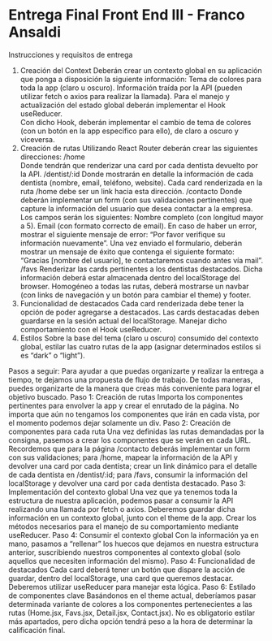 # Entrega Final Front End III - Franco Ansaldi 

Instrucciones y requisitos de entrega

1) Creación del Context
Deberán crear un contexto global en su aplicación que ponga a disposición la siguiente información:
Tema de colores para toda la app (claro u oscuro).
Información traída por la API (pueden utilizar fetch o axios para realizar la llamada).
Para el manejo y actualización del estado global deberán implementar el Hook useReducer.	
Con dicho Hook, deberán implementar el cambio de tema de colores (con un botón en la app específico para ello), de claro a oscuro y viceversa.
2) Creación de rutas
Utilizando React Router deberán crear las siguientes direcciones:
/home	
Donde tendrán que renderizar una card por cada dentista devuelto por la API.
/dentist/:id
Donde mostrarán en detalle la información de cada dentista (nombre, email, teléfono, website).
Cada card renderizada en la ruta /home debe ser un link hacia esta dirección.
/contacto
Donde deberán implementar un form (con sus validaciones pertinentes) que capture la información del usuario que desea contactar a la empresa. Los campos serán los siguientes:
Nombre completo (con longitud mayor a 5).
Email (con formato correcto de email).
En caso de haber un error, mostrar el siguiente mensaje de error: “Por favor verifique su información nuevamente”.
Una vez enviado el formulario, deberán mostrar un mensaje de éxito que contenga el siguiente formato: “Gracias [nombre del usuario], te contactaremos cuando antes vía mail”.
/favs
Renderizar las cards pertinentes a los dentistas destacados. Dicha información deberá estar almacenada dentro del localStorage del browser.
Homogéneo a todas las rutas, deberá mostrarse un navbar (con links de navegación y un botón para cambiar el theme) y footer.
3) Funcionalidad de destacados
Cada card renderizada debe tener la opción de poder agregarse a destacados.
Las cards destacadas deben guardarse en la sesión actual del localStorage.
Manejar dicho comportamiento con el Hook useReducer.
4) Estilos
Sobre la base del tema (claro u oscuro) consumido del contexto global, estilar las cuatro rutas de la app (asignar determinados estilos si es “dark” o “light”).

Pasos a seguir:
Para ayudar a que puedas organizarte y realizar la entrega a tiempo, te dejamos una propuesta de flujo de trabajo. De todas maneras, puedes organizarte de la manera que creas más conveniente para lograr el objetivo buscado.
Paso 1: Creación de rutas 
Importa los componentes pertinentes para envolver la app y crear el enrutado de la página. No importa que aún no tengamos los componentes que irán en cada vista, por el momento podemos dejar solamente un div.
Paso 2: Creación de componentes para cada ruta
Una vez definidas las rutas demandadas por la consigna, pasemos a crear los componentes que se verán en cada URL. Recordemos que para la página /contacto deberás implementar un form con sus validaciones; para /home, mapear la información de la API y devolver una card por cada dentista; crear un link dinámico para el detalle de cada dentista en /dentist/:id; para /favs, consumir la información del localStorage y devolver una card por cada dentista destacado.
Paso 3: Implementación del contexto global
Una vez que ya tenemos toda la estructura de nuestra aplicación, podemos pasar a consumir la API realizando una llamada por fetch o axios. Deberemos guardar dicha información en un contexto global, junto con el theme de la app. Crear los métodos necesarios para el manejo de su comportamiento mediante useReducer.
Paso 4: Consumir el contexto global
Con la información ya en mano, pasamos a “rellenar” los huecos que dejamos en nuestra estructura anterior, suscribiendo nuestros componentes al contexto global (solo aquellos que necesiten información del mismo).
Paso 4: Funcionalidad de destacados
Cada card deberá tener un botón que dispare la acción de guardar, dentro del localStorage, una card que queremos destacar. Deberemos utilizar useReducer para manejar esta lógica.
Paso 6: Estilado de componentes clave 
Basándonos en el theme actual, deberíamos pasar determinada variante de colores a los componentes pertenecientes a las rutas (Home.jsx, Favs.jsx, Detail.jsx, Contact.jsx). No es obligatorio estilar más apartados, pero dicha opción tendrá peso a la hora de determinar la calificación final.
